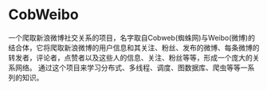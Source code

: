 # CobWeibo
一个爬取新浪微博社交关系的项目，名字取自Cobweb(蜘蛛网)与Weibo(微博)的结合体，它将爬取新浪微博的用户信息和其关注、粉丝、发布的微博、每条微博的转发者，评论者，点赞者以及这些人的信息、关注、粉丝等等，形成一个庞大的关系网络。
通过这个项目来学习分布式、多线程、调度、图数据库、爬虫等等一系列的知识。

